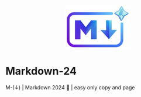 <p align="center">
    <img width="180" src="./IMG/logo.png">
  </a>
</p>

# Markdown-24
M-(↓) | Markdown 2024 🔽 | easy only copy and page


